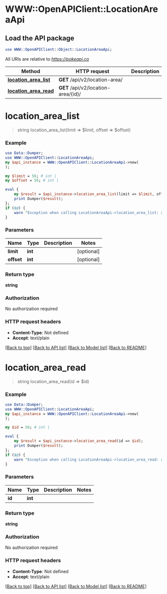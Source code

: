 # WWW::OpenAPIClient::LocationAreaApi

## Load the API package
```perl
use WWW::OpenAPIClient::Object::LocationAreaApi;
```

All URIs are relative to *https://pokeapi.co*

Method | HTTP request | Description
------------- | ------------- | -------------
[**location_area_list**](LocationAreaApi.md#location_area_list) | **GET** /api/v2/location-area/ | 
[**location_area_read**](LocationAreaApi.md#location_area_read) | **GET** /api/v2/location-area/{id}/ | 


# **location_area_list**
> string location_area_list(limit => $limit, offset => $offset)



### Example
```perl
use Data::Dumper;
use WWW::OpenAPIClient::LocationAreaApi;
my $api_instance = WWW::OpenAPIClient::LocationAreaApi->new(
);

my $limit = 56; # int | 
my $offset = 56; # int | 

eval {
    my $result = $api_instance->location_area_list(limit => $limit, offset => $offset);
    print Dumper($result);
};
if ($@) {
    warn "Exception when calling LocationAreaApi->location_area_list: $@\n";
}
```

### Parameters

Name | Type | Description  | Notes
------------- | ------------- | ------------- | -------------
 **limit** | **int**|  | [optional] 
 **offset** | **int**|  | [optional] 

### Return type

**string**

### Authorization

No authorization required

### HTTP request headers

 - **Content-Type**: Not defined
 - **Accept**: text/plain

[[Back to top]](#) [[Back to API list]](../README.md#documentation-for-api-endpoints) [[Back to Model list]](../README.md#documentation-for-models) [[Back to README]](../README.md)

# **location_area_read**
> string location_area_read(id => $id)



### Example
```perl
use Data::Dumper;
use WWW::OpenAPIClient::LocationAreaApi;
my $api_instance = WWW::OpenAPIClient::LocationAreaApi->new(
);

my $id = 56; # int | 

eval {
    my $result = $api_instance->location_area_read(id => $id);
    print Dumper($result);
};
if ($@) {
    warn "Exception when calling LocationAreaApi->location_area_read: $@\n";
}
```

### Parameters

Name | Type | Description  | Notes
------------- | ------------- | ------------- | -------------
 **id** | **int**|  | 

### Return type

**string**

### Authorization

No authorization required

### HTTP request headers

 - **Content-Type**: Not defined
 - **Accept**: text/plain

[[Back to top]](#) [[Back to API list]](../README.md#documentation-for-api-endpoints) [[Back to Model list]](../README.md#documentation-for-models) [[Back to README]](../README.md)


